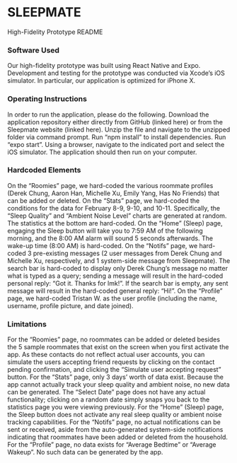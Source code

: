 # SLEEPMATE
High-Fidelity Prototype README

### Software Used
Our high-fidelity prototype was built using React Native and Expo. Development and testing for the prototype was conducted via Xcode’s iOS simulator. In particular, our application is optimized for iPhone X.

### Operating Instructions
In order to run the application, please do the following.
Download the application repository either directly from GitHub (linked here) or from the Sleepmate website (linked here).
Unzip the file and navigate to the unzipped folder via command prompt.
Run “npm install” to install dependencies.
Run “expo start”.
Using a browser, navigate to the indicated port and select the iOS simulator. The application should then run on your computer.

### Hardcoded Elements
On the “Roomies” page, we hard-coded the various roommate profiles (Derek Chung, Aaron Han, Michelle Xu, Emily Yang, Has No Friends) that can be added or deleted.
On the “Stats” page, we hard-coded the conditions for the data for February 8-9, 9-10, and 10-11. Specifically, the “Sleep Quality” and “Ambient Noise Level” charts are generated at random. The statistics at the bottom are hard-coded.
On the “Home” (Sleep) page, engaging the Sleep button will take you to 7:59 AM of the following morning, and the 8:00 AM alarm will sound 5 seconds afterwards. The wake-up time (8:00 AM) is hard-coded.
On the “Notifs” page, we hard-coded 3 pre-existing messages (2 user messages from Derek Chung and Michelle Xu, respectively, and 1 system-side message from Sleepmate). The search bar is hard-coded to display only Derek Chung’s message no matter what is typed as a query; sending a message will result in the hard-coded personal reply: “Got it. Thanks for lmk!”. If the search bar is empty, any sent message will result in the hard-coded general reply: “Hi!”.
On the “Profile” page, we hard-coded Tristan W. as the user profile (including the name, username, profile picture, and date joined).

### Limitations
For the “Roomies” page, no roommates can be added or deleted besides the 5 sample roommates that exist on the screen when you first activate the app. As these contacts do not reflect actual user accounts, you can simulate the users accepting friend requests by clicking on the contact pending confirmation, and clicking the “Simulate user accepting request” button.
For the “Stats” page, only 3 days’ worth of data exist. Because the app cannot actually track your sleep quality and ambient noise, no new data can be generated. The “Select Date” page does not have any actual functionality; clicking on a random date simply snaps you back to the statistics page you were viewing previously.
For the “Home” (Sleep) page, the Sleep button does not activate any real sleep quality or ambient noise tracking capabilities.
For the “Notifs” page, no actual notifications can be sent or received, aside from the auto-generated system-side notifications indicating that roommates have been added or deleted from the household.
For the “Profile” page, no data exists for “Average Bedtime” or “Average Wakeup”. No such data can be generated by the app.
